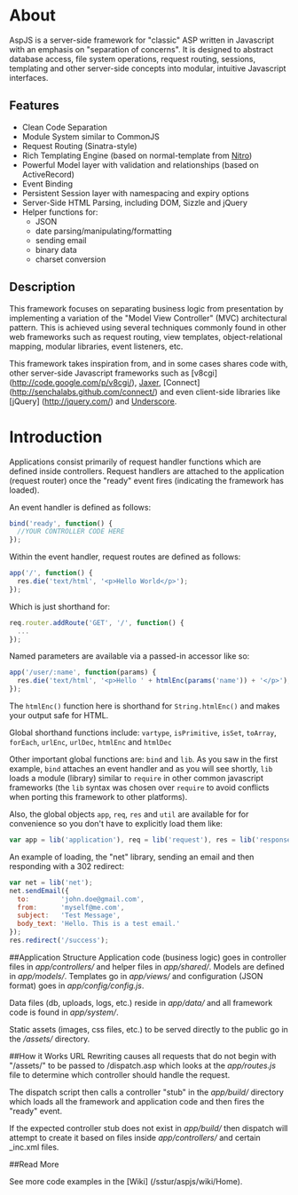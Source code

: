 # About
AspJS is a server-side framework for "classic" ASP written in Javascript with an emphasis on
"separation of concerns". It is designed to abstract database access, file system operations,
request routing, sessions, templating and other server-side concepts into modular, intuitive
Javascript interfaces.

## Features
+ Clean Code Separation
+ Module System similar to CommonJS
+ Request Routing (Sinatra-style)
+ Rich Templating Engine (based on normal-template from [Nitro](/gmosx/nitro))
+ Powerful Model layer with validation and relationships (based on ActiveRecord)
+ Event Binding
+ Persistent Session layer with namespacing and expiry options
+ Server-Side HTML Parsing, including DOM, Sizzle and jQuery
+ Helper functions for:
  - JSON
  - date parsing/manipulating/formatting
  - sending email
  - binary data
  - charset conversion

## Description
This framework focuses on separating business logic from presentation by implementing a variation of
the "Model View Controller" (MVC) architectural pattern. This is achieved using several techniques
commonly found in other web frameworks such as request routing, view templates, object-relational
mapping, modular libraries, event listeners, etc.

This framework takes inspiration from, and in some cases shares code with, other server-side
Javascript frameworks such as [v8cgi] (http://code.google.com/p/v8cgi/), [Jaxer](http://jaxer.org/),
[Connect] (http://senchalabs.github.com/connect/) and even client-side libraries like [jQuery]
(http://jquery.com/) and [Underscore](http://documentcloud.github.com/underscore/).

# Introduction
Applications consist primarily of request handler functions which are defined inside controllers.
Request handlers are attached to the application (request router) once the "ready" event fires
(indicating the framework has loaded).

An event handler is defined as follows:

```javascript
bind('ready', function() {
  //YOUR CONTROLLER CODE HERE
});
```

Within the event handler, request routes are defined as follows:

```javascript
app('/', function() {
  res.die('text/html', '<p>Hello World</p>');
});
```

Which is just shorthand for:

```javascript
req.router.addRoute('GET', '/', function() {
  ...
});
```

Named parameters are available via a passed-in accessor like so:

```javascript
app('/user/:name', function(params) {
  res.die('text/html', '<p>Hello ' + htmlEnc(params('name')) + '</p>');
});
```

The `htmlEnc()` function here is shorthand for `String.htmlEnc()` and makes your output safe for HTML.

Global shorthand functions include: `vartype`, `isPrimitive`, `isSet`, `toArray`, `forEach`,
`urlEnc`, `urlDec`, `htmlEnc` and `htmlDec`

Other important global functions are: `bind` and `lib`. As you saw in the first example,
`bind` attaches an event handler and as you will see shortly, `lib` loads a module (library) similar
to `require` in other common javascript frameworks (the `lib` syntax was chosen over `require` to
avoid conflicts when porting this framework to other platforms).

Also, the global objects `app`, `req`, `res` and `util` are available for for convenience so you
don't have to explicitly load them like:

```javascript
var app = lib('application'), req = lib('request'), res = lib('response'), util = lib('util');
```

An example of loading, the "net" library, sending an email and then responding with a 302 redirect:

```javascript
var net = lib('net');
net.sendEmail({
  to:        'john.doe@gmail.com',
  from:      'myself@me.com',
  subject:   'Test Message',
  body_text: 'Hello. This is a test email.'
});
res.redirect('/success');
```

##Application Structure
Application code (business logic) goes in controller files in _app/controllers/_  and helper files
in _app/shared/_. Models are defined in _app/models/_. Templates go in _app/views/_ and
configuration (JSON format) goes in _app/config/config.js_.

Data files (db, uploads, logs, etc.) reside in _app/data/_ and all framework code is found in
_app/system/_.

Static assets (images, css files, etc.) to be served directly to the public go in the _/assets/_
directory.

##How it Works
URL Rewriting causes all requests that do not begin with "/assets/" to be passed to /dispatch.asp
which looks at the _app/routes.js_ file to determine which controller should handle the request.

The dispatch script then calls a controller "stub" in the _app/build/_ directory which loads all the
framework and application code and then fires the "ready" event.

If the expected controller stub does not exist in _app/build/_ then dispatch will attempt to
create it based on files inside _app/controllers/_ and certain _inc.xml files.

##Read More

See more code examples in the [Wiki] (/sstur/aspjs/wiki/Home).
